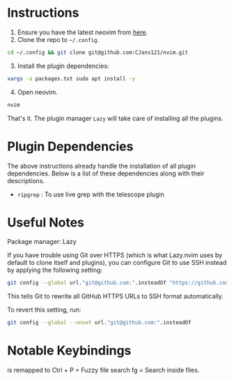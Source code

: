 # Instructions
1. Ensure you have the latest neovim from [here](https://github.com/neovim/neovim/blob/master/INSTALL.md).
2. Clone the repo to `~/.config`.
```bash
cd ~/.config && git clone git@github.com:CJans121/nvim.git
```
3. Install the plugin dependencies:
```bash
xargs -a packages.txt sudo apt install -y
```
4. Open neovim.
```bash
nvim
```
That's it. The plugin manager `Lazy` will take care of installing all the plugins.

# Plugin Dependencies
The above instructions already handle the installation of all plugin dependencies. Below is a list of these dependencies along with their descriptions.
- `ripgrep` : To use live grep with the telescope plugin
  
# Useful Notes

Package manager: Lazy

If you have trouble using Git over HTTPS (which is what Lazy.nvim uses by default to clone itself and plugins), you can configure Git to use SSH instead by applying the following setting:

```bash
git config --global url."git@github.com:".insteadOf "https://github.com/"
```
This tells Git to rewrite all GitHub HTTPS URLs to SSH format automatically.

To revert this setting, run:
```bash
git config --global --unset url."git@github.com:".insteadOf
```



# Notable Keybindings
<leader> is remapped to <space>
Ctrl + P = Fuzzy file search
<leader>fg = Search inside files.
